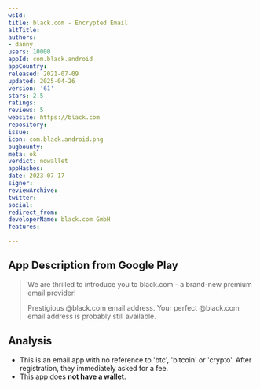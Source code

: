 ```yaml
---
wsId: 
title: black.com - Encrypted Email
altTitle: 
authors:
- danny
users: 10000
appId: com.black.android
appCountry: 
released: 2021-07-09
updated: 2025-04-26
version: '61'
stars: 2.5
ratings: 
reviews: 5
website: https://black.com
repository: 
issue: 
icon: com.black.android.png
bugbounty: 
meta: ok
verdict: nowallet
appHashes: 
date: 2023-07-17
signer: 
reviewArchive: 
twitter: 
social: 
redirect_from: 
developerName: black.com GmbH
features: 

---
```


## App Description from Google Play

> We are thrilled to introduce you to black.com - a brand-new premium email provider!
>
> Prestigious @black.com email address. Your perfect @black.com email address is probably still available.

## Analysis

- This is an email app with no reference to 'btc', 'bitcoin' or 'crypto'. After registration, they immediately asked for a fee.
- This app does **not have a wallet**.
